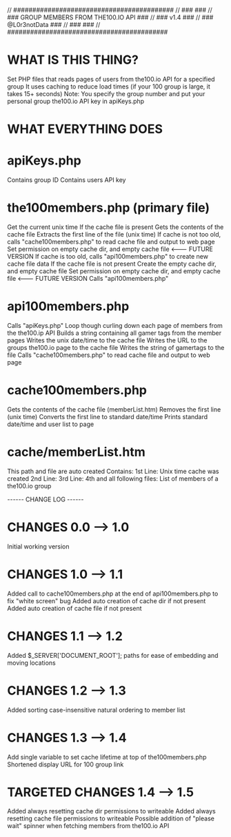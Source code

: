 // ##########################################
// ###                                    ###
// ###  GROUP MEMBERS FROM THE100.IO API  ###
// ###  v1.4                              ###
// ###  @L0r3notData                      ###
// ###                                    ###
// ##########################################


# WHAT IS THIS THING? #
Set PHP files that reads pages of users from the100.io API for a specified group
It uses caching to reduce load times (if your 100 group is large, it takes 15+ seconds)
Note: You specify the group number and put your personal group the100.io API key in apiKeys.php


# WHAT EVERYTHING DOES #

# apiKeys.php #
Contains group ID
Contains users API key

# the100members.php (primary file) #
Get the current unix time
If the cache file is present
	Gets the contents of the cache file
	Extracts the first line of the file (unix time)
	If cache is not too old, calls "cache100members.php" to read cache file and output to web page
	Set permission on empty cache dir, and empty cache file		<--- FUTURE VERSION
	If cache is too old, calls "api100members.php" to create new cache file data
If the cache file is not present
	Create the empty cache dir, and empty cache file
	Set permission on empty cache dir, and empty cache file		<--- FUTURE VERSION
	Calls "api100members.php"

# api100members.php #
Calls "apiKeys.php"
Loop though curling down each page of members from the the100.ip API
Builds a string containing all gamer tags from the member pages
Writes the unix date/time to the cache file
Writes the URL to the groups the100.io page to the cache file
Writes the string of gamertags to the file
Calls "cache100members.php" to read cache file and output to web page

# cache100members.php #
Gets the contents of the cache file (memberList.htm)
Removes the first line (unix time)
Converts the first line to standard date/time
Prints standard date/time and user list to page

# cache/memberList.htm #
This path and file are auto created
Contains:
	1st Line: Unix time cache was created
	2nd Line: 
	3rd Line:
	4th and all following files: List of members of a the100.io group


------ CHANGE LOG ------

# CHANGES 0.0 --> 1.0 #
Initial working version

# CHANGES 1.0 --> 1.1 #
Added call to cache100members.php at the end of api100members.php to fix "white screen" bug
Added auto creation of cache dir if not present
Added auto creation of cache file if not present

# CHANGES 1.1 --> 1.2 #
Added $_SERVER['DOCUMENT_ROOT']; paths for ease of embedding and moving locations

# CHANGES 1.2 --> 1.3 #
Added sorting case-insensitive natural ordering to member list

# CHANGES 1.3 --> 1.4 #
Add single variable to set cache lifetime at top of the100members.php
Shortened display URL for 100 group link

# TARGETED CHANGES 1.4 --> 1.5 #
Added always resetting cache dir permissions to writeable
Added always resetting cache file permissions to writeable
Possible addition of "please wait" spinner when fetching members from the100.io API




